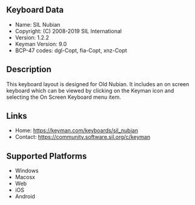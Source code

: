 Keyboard Data
-------------

* Name:           SIL Nubian
* Copyright:      (C) 2008-2019 SIL International
* Version:        1.2.2
* Keyman Version: 9.0
* BCP-47 codes:   dgl-Copt, fia-Copt, xnz-Copt

Description
-----------

This keyboard layout is designed for Old Nubian. It includes 
an on screen keyboard which can be viewed by clicking on the Keyman icon 
and selecting the On Screen Keyboard menu item.   

Links
-----

 * Home:     https://keyman.com/keyboards/sil_nubian
 * Contact:  https://community.software.sil.org/c/keyman
 
Supported Platforms
-------------------

 * Windows
 * Macosx
 * Web
 * iOS
 * Android
